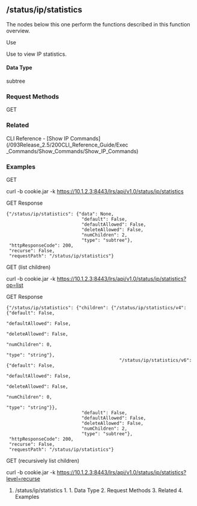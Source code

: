 ## /status/ip/statistics

The nodes below this one perform the functions described in this function
overview.

Use

Use to view IP statistics.

#### Data Type

subtree

### Request Methods

GET

### Related

CLI Reference - [Show IP Commands](/093Release_2.5/200CLI_Reference_Guide/Exec
_Commands/Show_Commands/Show_IP_Commands)

### Examples

GET

curl -b cookie.jar -k https://10.1.2.3:8443/lrs/api/v1.0/status/ip/statistics

GET Response

    
    {"/status/ip/statistics": {"data": None,
                                "default": False,
                                "defaultAllowed": False,
                                "deleteAllowed": False,
                                "numChildren": 2,
                                "type": "subtree"},
     "httpResponseCode": 200,
     "recurse": False,
     "requestPath": "/status/ip/statistics"}
    

GET (list children)

curl -b cookie.jar -k
https://10.1.2.3:8443/lrs/api/v1.0/status/ip/statistics?op=list

GET Response

    
    {"/status/ip/statistics": {"children": {"/status/ip/statistics/v4": {"default": False,
                                                                            "defaultAllowed": False,
                                                                            "deleteAllowed": False,
                                                                            "numChildren": 0,
                                                                            "type": "string"},
                                              "/status/ip/statistics/v6": {"default": False,
                                                                            "defaultAllowed": False,
                                                                            "deleteAllowed": False,
                                                                            "numChildren": 0,
                                                                            "type": "string"}},
                                "default": False,
                                "defaultAllowed": False,
                                "deleteAllowed": False,
                                "numChildren": 2,
                                "type": "subtree"},
     "httpResponseCode": 200,
     "recurse": False,
     "requestPath": "/status/ip/statistics"}
    

GET (recursively list children)

curl -b cookie.jar -k
https://10.1.2.3:8443/lrs/api/v1.0/status/ip/statistics?level=recurse

  1. /status/ip/statistics
    1.       1. Data Type
    2. Request Methods
    3. Related
    4. Examples

